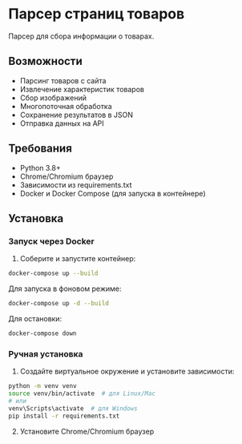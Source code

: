 # Парсер страниц товаров

Парсер для сбора информации о товарах.

## Возможности

- Парсинг товаров с сайта
- Извлечение характеристик товаров
- Сбор изображений
- Многопоточная обработка
- Сохранение результатов в JSON
- Отправка данных на API

## Требования

- Python 3.8+
- Chrome/Chromium браузер
- Зависимости из requirements.txt
- Docker и Docker Compose (для запуска в контейнере)

## Установка

### Запуск через Docker

1. Соберите и запустите контейнер:
```bash
docker-compose up --build
```

Для запуска в фоновом режиме:
```bash
docker-compose up -d --build
```

Для остановки:
```bash
docker-compose down
```

### Ручная установка

1. Создайте виртуальное окружение и установите зависимости:
```bash
python -m venv venv
source venv/bin/activate  # для Linux/Mac
# или
venv\Scripts\activate  # для Windows
pip install -r requirements.txt
```

2. Установите Chrome/Chromium браузер
 